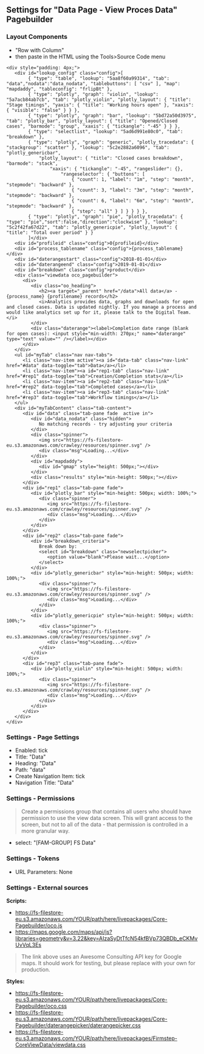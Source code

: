 ## Settings for "Data Page - View Proces Data" Pagebuilder

### Layout Components 
- "Row with Column"
- then paste in the HTML using the Tools>Source Code menu
```
<div style="padding: 4px;">
   <div id="lookup_config" class="config">[ 
		{ "type": "table", "lookup": "5aa8f60a99314", "tab": "data","nodata":"data_nodata", "tablebuttons": [ "csv" ], "map": "mapdaddy", "tableconfig": "frlipBt" }, 
		{ "type": "plotly", "graph": "violin", "lookup": "5a7acb84ab7cb", "tab": "plotly_violin", "plotly_layout": { "title": "Stage timings", "yaxis": { "title": "Working hours open" }, "xaxis": { "visible": "false" } } }, 
		{ "type": "plotly", "graph": "bar", "lookup": "5bd72a50d3975", "tab": "plotly_bar", "plotly_layout": { "title": "Opened/Closed cases", "barmode": "group", "xaxis": { "tickangle": "-45" } } }, 
		{ "type": "selectlist", "lookup": "5ad6d991e80c0", "tab": "breakdown" }, 
		{ "type": "plotly", "graph": "generic", "plotly_tracedata": { "stackgroup": "scatter" }, "lookup": "5c2e2882a6096", "tab": "plotly_genericbar", 
			"plotly_layout": { "title": "Closed cases breakdown", "barmode": "stack",
				"xaxis": { "tickangle": "-45", "rangeslider": {},
					"rangeselector": { "buttons": [
						{ "count": 1, "label": "1m", "step": "month", "stepmode": "backward" }, 
						{ "count": 3, "label": "3m", "step": "month", "stepmode": "backward" }, 
						{ "count": 6, "label": "6m", "step": "month", "stepmode": "backward" }, 
						{ "step": "all" } ] } } } }, 
		{ "type": "plotly", "graph": "pie", "plotly_tracedata": { "type": "pie","sort":false,"direction":"clockwise" }, "lookup": "5c2f42fa67d22", "tab": "plotly_genericpie", "plotly_layout": { "title": "Total over period" } }
		]</div>
   <div id="profileid" class="config">0{profileid}</div>
   <div id="process_tablename" class="config">{process_tablename}</div>
   <div id="daterangestart" class="config">2018-01-01</div>
   <div id="daterangeend" class="config">2019-01-01</div>
   <div id="breakdown" class="config">product</div>
   <div class="viewdata oco_pagebuilder">
      <div>
         <div class="oo_heading">
            <h2><a target="_parent" href="/data">All data</a> - {process_name} {profilename} records</h2>
            <i>Analytics provides data, graphs and downloads for open and closed cases. Data is updated nightly. If you manage a process and would like analytics set up for it, please talk to the Digital Team.</i>
         </div>
         <div class="daterange"><label>Completion date range (blank for open cases): <input style="min-width: 270px;" name="daterange" type="text" value="" /></label></div>
      </div>
   </div>
   <ul id="myTab" class="nav nav-tabs">
      <li class="nav-item active"><a id="data-tab" class="nav-link" href="#data" data-toggle="tab">Data</a></li>
      <li class="nav-item"><a id="rep1-tab" class="nav-link" href="#rep1" data-toggle="tab">Creation/Completion stats</a></li>
      <li class="nav-item"><a id="rep2-tab" class="nav-link" href="#rep2" data-toggle="tab">Completed cases</a></li>
      <li class="nav-item"><a id="rep3-tab" class="nav-link" href="#rep3" data-toggle="tab">Workflow timings</a></li>
   </ul>
   <div id="myTabContent" class="tab-content">
      <div id="data" class="tab-pane fade  active in">
		 <div id="data_nodata" class="hidden">
			No matching records - try adjusting your criteria
		 </div>
         <div class="spinner">
            <img src="https://fs-filestore-eu.s3.amazonaws.com/crawley/resources/spinner.svg" />
            <div class="msg">Loading...</div>
         </div>
         <div id="mapdaddy">
            <div id="gmap" style="height: 500px;"></div>
         </div>
         <div class="results" style="min-height: 500px;"></div>
      </div>
      <div id="rep1" class="tab-pane fade">
         <div id="plotly_bar" style="min-height: 500px; width: 100%;">
            <div class="spinner">
               <img src="https://fs-filestore-eu.s3.amazonaws.com/crawley/resources/spinner.svg" />
               <div class="msg">Loading...</div>
            </div>
         </div>
      </div>
      <div id="rep2" class="tab-pane fade">
         <div id="breakdown_criteria">
            Break down by:
            <select id="breakdown" class="newselectpicker">
               <option value="blank">Please wait...</option>
            </select>
         </div>
         <div id="plotly_genericbar" style="min-height: 500px; width: 100%;">
            <div class="spinner">
               <img src="https://fs-filestore-eu.s3.amazonaws.com/crawley/resources/spinner.svg" />
               <div class="msg">Loading...</div>
            </div>
         </div>
         <div id="plotly_genericpie" style="min-height: 500px; width: 100%;">
            <div class="spinner">
               <img src="https://fs-filestore-eu.s3.amazonaws.com/crawley/resources/spinner.svg" />
               <div class="msg">Loading...</div>
            </div>
         </div>
      </div>
      <div id="rep3" class="tab-pane fade">
         <div id="plotly_violin" style="min-height: 500px; width: 100%;">
            <div class="spinner">
               <img src="https://fs-filestore-eu.s3.amazonaws.com/crawley/resources/spinner.svg" />
               <div class="msg">Loading...</div>
            </div>
         </div>
      </div>
   </div>
</div>
```

### Settings - Page Settings
- Enabled: tick
- Title: "Data"
- Heading: "Data"
- Path: "data"
- Create Navigation Item: tick
- Navigation Title: "Data"

### Settings - Permissions
> Create a permissions group that contains all users who should have permission to use the view data screen. This will grant access to the screen, but not to all of the data - that permission is controlled in a more granular way.
- select: "[FAM-GROUP] FS Data"

### Settings - Tokens
- URL Parameters: None

### Settings - External sources

**Scripts:**
- https://fs-filestore-eu.s3.amazonaws.com/YOUR/path/here/livepackages/Core-Pagebuilder/oco.js
- https://maps.google.com/maps/api/js?libraries=geometry&v=3.22&key=AIzaSyDtTfcN54kfBVp73QBDb_eCKMvUvVqL3Es
> The link above uses an Awesome Consulting API key for Google maps. It should work for testing, but please replace with your own for production.

**Styles:**
- https://fs-filestore-eu.s3.amazonaws.com/YOUR/path/here/livepackages/Core-Pagebuilder/oco.css
- https://fs-filestore-eu.s3.amazonaws.com/YOUR/path/here/livepackages/Core-Pagebuilder/daterangepicker/daterangepicker.css
- https://fs-filestore-eu.s3.amazonaws.com/YOUR/path/here/livepackages/Firmstep-CoreViewData/viewdata.css
